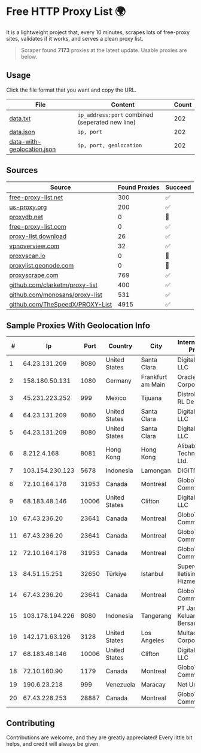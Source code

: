 
# Free HTTP Proxy List 🌍

It is a lightweight project that, every 10 minutes, scrapes lots of free-proxy sites, validates if it works, and serves a clean proxy list.


> Scraper found **7173** proxies at the latest update. Usable proxies are below.

## Usage

Click the file format that you want and copy the URL.


|File|Content|Count|
|----|-------|-----|
|[data.txt](https://raw.githubusercontent.com/themiralay/Proxy-List-World/master/data.txt)|`ip_address:port` combined (seperated new line)|202|
|[data.json](https://raw.githubusercontent.com/themiralay/Proxy-List-World/master/data.json)|`ip, port`|202|
|[data-with-geolocation.json](https://raw.githubusercontent.com/themiralay/Proxy-List-World/master/data-with-geolocation.json)|`ip, port, geolocation`|202|

## Sources

|Source|Found Proxies|Succeed|
|------|-------------|-------|
|[free-proxy-list.net](https://free-proxy-list.net)|300|✅|
|[us-proxy.org](https://www.us-proxy.org)|200|✅|
|[proxydb.net](http://proxydb.net)|0|🚫|
|[free-proxy-list.com](https://free-proxy-list.com/?page=&port=&type%5B%5D=http&type%5B%5D=https&up_time=0&search=Search)|0|✅|
|[proxy-list.download](https://www.proxy-list.download/HTTP)|26|✅|
|[vpnoverview.com](https://vpnoverview.com/privacy/anonymous-browsing/free-proxy-servers)|32|✅|
|[proxyscan.io](https://www.proxyscan.io)|0|🚫|
|[proxylist.geonode.com](https://proxylist.geonode.com/api/proxy-list?limit=300&page=1&sort_by=lastChecked&sort_type=desc&protocols=http,https)|0|🚫|
|[proxyscrape.com](https://api.proxyscrape.com/v2/?request=displayproxies&protocol=http&timeout=10000&country=all&ssl=all&anonymity=all)|769|✅|
|[github.com/clarketm/proxy-list](https://raw.githubusercontent.com/clarketm/proxy-list/master/proxy-list-raw.txt)|400|✅|
|[github.com/monosans/proxy-list](https://raw.githubusercontent.com/monosans/proxy-list/main/proxies/http.txt)|531|✅|
|[github.com/TheSpeedX/PROXY-List](https://raw.githubusercontent.com/TheSpeedX/PROXY-List/master/http.txt)|4915|✅|


## Sample Proxies With Geolocation Info

|#|Ip|Port|Country|City|Internet Service Provider|
|-|--|----|-------|----|-------------------------|
|1|64.23.131.209|8080|United States|Santa Clara|DigitalOcean, LLC|
|2|158.180.50.131|1080|Germany|Frankfurt am Main|Oracle Corporation|
|3|45.231.223.252|999|Mexico|Tijuana|Distrokom S De RL De CV|
|4|64.23.131.209|8080|United States|Santa Clara|DigitalOcean, LLC|
|5|64.23.131.209|8080|United States|Santa Clara|DigitalOcean, LLC|
|6|8.212.4.168|8081|Hong Kong|Hong Kong|Alibaba (US) Technology Co., Ltd.|
|7|103.154.230.123|5678|Indonesia|Lamongan|DIGITNET|
|8|72.10.164.178|31953|Canada|Montreal|GloboTech Communications|
|9|68.183.48.146|10006|United States|Clifton|DigitalOcean, LLC|
|10|67.43.236.20|23641|Canada|Montreal|GloboTech Communications|
|11|67.43.236.20|23641|Canada|Montreal|GloboTech Communications|
|12|72.10.164.178|31953|Canada|Montreal|GloboTech Communications|
|13|84.51.15.251|32650|Türkiye|Istanbul|Superonline Iletisim Hizmetleri A.S.|
|14|67.43.236.20|23641|Canada|Montreal|GloboTech Communications|
|15|103.178.194.226|8080|Indonesia|Tangerang|PT Jaringan Keluarga Bersama|
|16|142.171.63.126|3128|United States|Los Angeles|Multacom Corporation|
|17|68.183.48.146|10006|United States|Clifton|DigitalOcean, LLC|
|18|72.10.160.90|1179|Canada|Montreal|GloboTech Communications|
|19|190.6.23.218|999|Venezuela|Maracay|Net Uno|
|20|67.43.228.253|28887|Canada|Montreal|GloboTech Communications|



## Contributing

Contributions are welcome, and they are greatly appreciated! Every
little bit helps, and credit will always be given.

